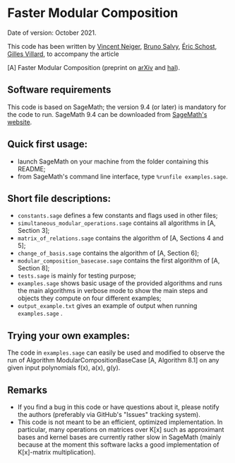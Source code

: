 # Faster Modular Composition

Date of version: October 2021.

This code has been written by 
[Vincent Neiger](https://vincent.neiger.science/),
[Bruno Salvy](https://perso.ens-lyon.fr/bruno.salvy/),
[Éric Schost](https://cs.uwaterloo.ca/~eschost/),
[Gilles Villard](https://perso.ens-lyon.fr/gilles.villard/),
to accompany the article

[A] Faster Modular Composition
(preprint on [arXiv](https://arxiv.org/abs/2110.08354) and [hal](https://hal.archives-ouvertes.fr/hal-03380258)).

## Software requirements

This code is based on SageMath; the version 9.4 (or later) is mandatory for the code to run. SageMath 9.4 can be downloaded from [SageMath's website](https://www.sagemath.org/).

## Quick first usage:

- launch SageMath on your machine from the folder containing this README;
- from SageMath's command line interface, type ``%runfile examples.sage``.

## Short file descriptions:

- `constants.sage` defines a few constants and flags used in other files;
- `simultaneous_modular_operations.sage` contains all algorithms in [A, Section 3];
- `matrix_of_relations.sage` contains the algorithm of [A, Sections 4 and 5];
- `change_of_basis.sage` contains the algorithm of [A, Section 6];
- `modular_composition_basecase.sage` contains the first algorithm of [A, Section 8];
- `tests.sage` is mainly for testing purpose;
- `examples.sage` shows basic usage of the provided algorithms and runs the main algorithms in verbose mode to show the main steps and objects they compute on four different examples;
- `output_example.txt` gives an example of output when running `examples.sage` .

## Trying your own examples:

The code in `examples.sage` can easily be used and modified to observe the run of Algorithm ModularCompositionBaseCase [A, Algorithm 8.1] on any given input polynomials f(x), a(x), g(y).

## Remarks

- If you find a bug in this code or have questions about it, please notify the authors (preferably via GitHub's "Issues" tracking system).
- This code is not meant to be an efficient, optimized implementation. In particular, many operations on matrices over K[x] such as approximant bases and kernel bases are currently rather slow in SageMath (mainly because at the moment this software lacks a good implementation of K[x]-matrix multiplication).
